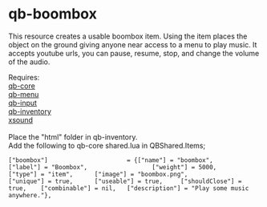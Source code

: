 # qb-boombox

This resource creates a usable boombox item.
Using the item places the object on the ground giving anyone near access to a menu to play music.
It accepts youtube urls, you can pause, resume, stop, and change the volume of the audio.

Requires:<br>
  [qb-core](https://github.com/qbcore-framework/qb-core)<br>
  [qb-menu](https://github.com/qbcore-framework/qb-menu)<br>
  [qb-input](https://github.com/qbcore-framework/qb-input)<br>
  [qb-inventory](https://github.com/qbcore-framework/qb-inventory)<br>
  [xsound](https://github.com/Xogy/xsound)<br>
<br>
Place the "html" folder in qb-inventory.<br>
Add the following to qb-core shared.lua in QBShared.Items;<br>
```
["boombox"] 			     	 = {["name"] = "boombox", 						["label"] = "Boombox", 					["weight"] = 5000, 		["type"] = "item", 		["image"] = "boombox.png", 				["unique"] = true, 		["useable"] = true, 	["shouldClose"] = true,	   ["combinable"] = nil,   ["description"] = "Play some music anywhere."},
```
